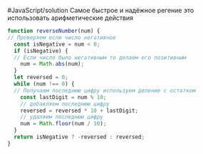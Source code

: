 #JavaScript/solution 
Самое быстрое и надёжное регение это использовать арифметические действия

```JavaScript
function reverseNumber(num) {
// Проверяем если число негативное
  const isNegative = num < 0;
  if (isNegative) {
  // Если число было негативным то делаем его позитивным
    num = Math.abs(num);
  }
  let reversed = 0;
  while (num !== 0) {
  // Получаем последнюю цифру используем деление с остатком
    const lastDigit = num % 10;
    // добавляем последнюю цифру
    reversed = reversed * 10 + lastDigit;
    // удаляем последнюю цифру
    num = Math.floor(num / 10);
  }
  return isNegative ? -reversed : reversed;
}
```